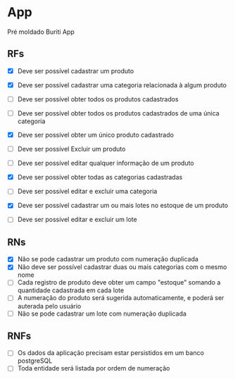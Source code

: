 # App

Pré moldado Buriti App

## RFs

- [x] Deve ser possível cadastrar um produto
- [x] Deve ser possível cadastrar uma categoria relacionada à algum produto 
- [ ] Deve ser possível obter todos os produtos cadastrados
- [ ] Deve ser possível obter todos os produtos cadastrados de uma única categoria
- [x] Deve ser possível obter um único produto cadastrado
- [ ] Deve ser possível Excluir um produto
- [ ] Deve ser possível editar qualquer informação de um produto
- [x] Deve ser possível obter todas as categorias cadastradas
- [ ] Deve ser possível editar e excluir uma categoria
- [x] Deve ser possível cadastrar um ou mais lotes no estoque de um produto
- [ ] Deve ser possível editar e excluir um lote


## RNs

- [x] Não se pode cadastrar um produto com numeração duplicada
- [x] Não deve ser possível cadastrar duas ou mais categorias com o mesmo nome
- [ ] Cada registro de produto deve obter um campo "estoque" somando a quantidade cadastrada em cada lote
- [ ] A numeração do produto será sugerida automaticamente, e poderá ser auterada pelo usuário
- [ ] Não se pode cadastrar um lote com numeração duplicada

## RNFs

- [ ] Os dados da aplicação precisam estar persistidos em um banco postgreSQL
- [ ] Toda entidade será listada por ordem de numeração
